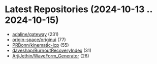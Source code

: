 # Latest Repositories (2024-10-13 .. 2024-10-15)

- [adaline/gateway](https://github.com/adaline/gateway) (231)
- [origin-space/originui](https://github.com/origin-space/originui) (77)
- [PRBonn/kinematic-icp](https://github.com/PRBonn/kinematic-icp) (55)
- [daveshap/BurnoutRecoveryIndex](https://github.com/daveshap/BurnoutRecoveryIndex) (31)
- [ArjiJethin/WaveForm_Generator](https://github.com/ArjiJethin/WaveForm_Generator) (26)
